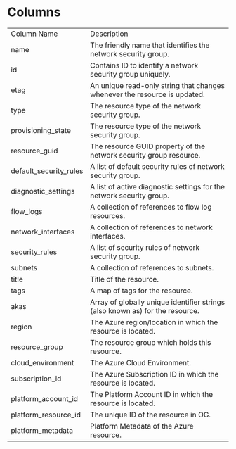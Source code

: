 # Columns  

<table>
	<tr><td>Column Name</td><td>Description</td></tr>
	<tr><td>name</td><td>The friendly name that identifies the network security group.</td></tr>
	<tr><td>id</td><td>Contains ID to identify a network security group uniquely.</td></tr>
	<tr><td>etag</td><td>An unique read-only string that changes whenever the resource is updated.</td></tr>
	<tr><td>type</td><td>The resource type of the network security group.</td></tr>
	<tr><td>provisioning_state</td><td>The resource type of the network security group.</td></tr>
	<tr><td>resource_guid</td><td>The resource GUID property of the network security group resource.</td></tr>
	<tr><td>default_security_rules</td><td>A list of default security rules of network security group.</td></tr>
	<tr><td>diagnostic_settings</td><td>A list of active diagnostic settings for the network security group.</td></tr>
	<tr><td>flow_logs</td><td>A collection of references to flow log resources.</td></tr>
	<tr><td>network_interfaces</td><td>A collection of references to network interfaces.</td></tr>
	<tr><td>security_rules</td><td>A list of security rules of network security group.</td></tr>
	<tr><td>subnets</td><td>A collection of references to subnets.</td></tr>
	<tr><td>title</td><td>Title of the resource.</td></tr>
	<tr><td>tags</td><td>A map of tags for the resource.</td></tr>
	<tr><td>akas</td><td>Array of globally unique identifier strings (also known as) for the resource.</td></tr>
	<tr><td>region</td><td>The Azure region/location in which the resource is located.</td></tr>
	<tr><td>resource_group</td><td>The resource group which holds this resource.</td></tr>
	<tr><td>cloud_environment</td><td>The Azure Cloud Environment.</td></tr>
	<tr><td>subscription_id</td><td>The Azure Subscription ID in which the resource is located.</td></tr>
	<tr><td>platform_account_id</td><td>The Platform Account ID in which the resource is located.</td></tr>
	<tr><td>platform_resource_id</td><td>The unique ID of the resource in OG.</td></tr>
	<tr><td>platform_metadata</td><td>Platform Metadata of the Azure resource.</td></tr>
</table>